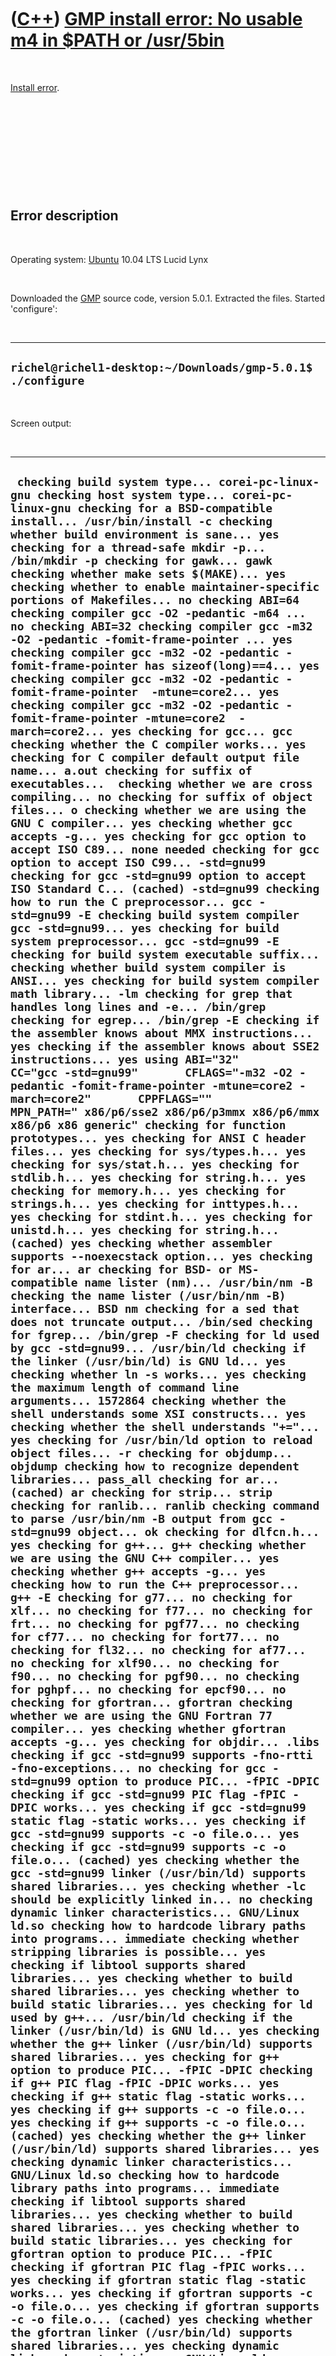 



 

 

 

 

 

([C++](Cpp.htm)) [GMP install error: No usable m4 in \$PATH or /usr/5bin](CppInstallErrorGmpNoUsableM4InPathOrUsr5bin.htm)
==========================================================================================================================

 

[Install error](CppInstallError.htm).

 

 

 

 

 

Error description
-----------------

 

Operating system: [Ubuntu](http://www.ubuntu.com) 10.04 LTS Lucid Lynx

 

Downloaded the [GMP](CppGmp.htm) source code, version 5.0.1. Extracted
the files. Started 'configure':

 

  ---------------------------------------------------------------
  ` richel@richel1-desktop:~/Downloads/gmp-5.0.1$ ./configure `
  ---------------------------------------------------------------

 

Screen output:

 

  -----------------------------------------------------------------------------------------------------------------------------------------------------------------------------------------------------------------------------------------------------------------------------------------------------------------------------------------------------------------------------------------------------------------------------------------------------------------------------------------------------------------------------------------------------------------------------------------------------------------------------------------------------------------------------------------------------------------------------------------------------------------------------------------------------------------------------------------------------------------------------------------------------------------------------------------------------------------------------------------------------------------------------------------------------------------------------------------------------------------------------------------------------------------------------------------------------------------------------------------------------------------------------------------------------------------------------------------------------------------------------------------------------------------------------------------------------------------------------------------------------------------------------------------------------------------------------------------------------------------------------------------------------------------------------------------------------------------------------------------------------------------------------------------------------------------------------------------------------------------------------------------------------------------------------------------------------------------------------------------------------------------------------------------------------------------------------------------------------------------------------------------------------------------------------------------------------------------------------------------------------------------------------------------------------------------------------------------------------------------------------------------------------------------------------------------------------------------------------------------------------------------------------------------------------------------------------------------------------------------------------------------------------------------------------------------------------------------------------------------------------------------------------------------------------------------------------------------------------------------------------------------------------------------------------------------------------------------------------------------------------------------------------------------------------------------------------------------------------------------------------------------------------------------------------------------------------------------------------------------------------------------------------------------------------------------------------------------------------------------------------------------------------------------------------------------------------------------------------------------------------------------------------------------------------------------------------------------------------------------------------------------------------------------------------------------------------------------------------------------------------------------------------------------------------------------------------------------------------------------------------------------------------------------------------------------------------------------------------------------------------------------------------------------------------------------------------------------------------------------------------------------------------------------------------------------------------------------------------------------------------------------------------------------------------------------------------------------------------------------------------------------------------------------------------------------------------------------------------------------------------------------------------------------------------------------------------------------------------------------------------------------------------------------------------------------------------------------------------------------------------------------------------------------------------------------------------------------------------------------------------------------------------------------------------------------------------------------------------------------------------------------------------------------------------------------------------------------------------------------------------------------------------------------------------------------------------------------------------------------------------------------------------------------------------------------------------------------------------------------------------------------------------------------------------------------------------------------------------------------------------------------------------------------------------------------------------------------------------------------------------------------------------------------------------------------------------------------------------------------------------------------------------------------------------------------------------------------------------------------------------------------------------------------------------------------------------------------------------------------------------------------------------------------------------------------------------------------------------------------------------------------------------------------------------------------------------------------------------------------------------------------------------------------------------------------------------------------------------------------------------------------------------------------------------------------------------------------------------------------------------------------------------------------------------------------------------------------------------------------------------------------------------------------------------------------------------------------------------------------------------------------------------------------------------------------------------------------------------------------------------------------------------------------------------------------------------------------------------------------------------------------------------------------------------------------------------------------------------------------------------------------------------------------------------------------------------------------------------------------------------------------------------------------------------------------------------------------------------------------------------------------------------------------------------------------------------------------------------------------------------------------------------------------------------------------------------------------------------------------------------------------------------------------------------------------------------------------------------------------------------------------------------------------------------------------------------------------------------------------------------------------------------------------------------------------------------------------------------------------------------------------------------------------------------------------------------------------------------------------------------------------------------------------------------------------------------------------------------------------------------------------------------------------------------------------------------------------------------------------------------------------------------------------------------------------------------------------------------------------------------------------------------------------------------------------------------------------------------------------------------------------------------------------------------------------------------------------------------------------------------------------------------------------------------------------------------------------------------------------------------------------------------------------------------------------------------------------------------------------------------------------------------------------------------------------------------------------------------------------------------------------------------------------------------------------------------------------------------------------------------------------------------------------------------------------------------------------------------------------------------------------------------------------------------------------------------------------------------------------------------------------------------------------------------------------------------------------------------------------------------------------------------------------------------------------------------------------------------------------------------------------------------------------------------------------------------------------------------------------------------------------------------------------------------------------------------------------------------------------------------------------------------------------------------------------------------------------------------------------------------------------------------------------------------------------------------------------------------------------------------------------------------------------------------------------------------------------------------------------------------------------------------------------------------------------------------------------------------------------------------------------------------------------------------------------------------------------------------------------------------------------------------------------------------------------------------------------------------------------------------------------------------------------------------------------------------------------------------------------------------------------------------------------------------------------------------------------------------------------------------------------------------------------------------------------------------------------------------------------------------------------------------------------------------------------------------------------------------------------------------------------------------------------------------------------------------------------------------------------
  ``  checking build system type... corei-pc-linux-gnu checking host system type... corei-pc-linux-gnu checking for a BSD-compatible install... /usr/bin/install -c checking whether build environment is sane... yes checking for a thread-safe mkdir -p... /bin/mkdir -p checking for gawk... gawk checking whether make sets $(MAKE)... yes checking whether to enable maintainer-specific portions of Makefiles... no checking ABI=64 checking compiler gcc -O2 -pedantic -m64 ... no checking ABI=32 checking compiler gcc -m32 -O2 -pedantic -fomit-frame-pointer ... yes checking compiler gcc -m32 -O2 -pedantic -fomit-frame-pointer has sizeof(long)==4... yes checking compiler gcc -m32 -O2 -pedantic -fomit-frame-pointer  -mtune=core2... yes checking compiler gcc -m32 -O2 -pedantic -fomit-frame-pointer -mtune=core2  -march=core2... yes checking for gcc... gcc checking whether the C compiler works... yes checking for C compiler default output file name... a.out checking for suffix of executables...  checking whether we are cross compiling... no checking for suffix of object files... o checking whether we are using the GNU C compiler... yes checking whether gcc accepts -g... yes checking for gcc option to accept ISO C89... none needed checking for gcc option to accept ISO C99... -std=gnu99 checking for gcc -std=gnu99 option to accept ISO Standard C... (cached) -std=gnu99 checking how to run the C preprocessor... gcc -std=gnu99 -E checking build system compiler gcc -std=gnu99... yes checking for build system preprocessor... gcc -std=gnu99 -E checking for build system executable suffix...  checking whether build system compiler is ANSI... yes checking for build system compiler math library... -lm checking for grep that handles long lines and -e... /bin/grep checking for egrep... /bin/grep -E checking if the assembler knows about MMX instructions... yes checking if the assembler knows about SSE2 instructions... yes using ABI="32"       CC="gcc -std=gnu99"       CFLAGS="-m32 -O2 -pedantic -fomit-frame-pointer -mtune=core2 -march=core2"       CPPFLAGS=""       MPN_PATH=" x86/p6/sse2 x86/p6/p3mmx x86/p6/mmx x86/p6 x86 generic" checking for function prototypes... yes checking for ANSI C header files... yes checking for sys/types.h... yes checking for sys/stat.h... yes checking for stdlib.h... yes checking for string.h... yes checking for memory.h... yes checking for strings.h... yes checking for inttypes.h... yes checking for stdint.h... yes checking for unistd.h... yes checking for string.h... (cached) yes checking whether assembler supports --noexecstack option... yes checking for ar... ar checking for BSD- or MS-compatible name lister (nm)... /usr/bin/nm -B checking the name lister (/usr/bin/nm -B) interface... BSD nm checking for a sed that does not truncate output... /bin/sed checking for fgrep... /bin/grep -F checking for ld used by gcc -std=gnu99... /usr/bin/ld checking if the linker (/usr/bin/ld) is GNU ld... yes checking whether ln -s works... yes checking the maximum length of command line arguments... 1572864 checking whether the shell understands some XSI constructs... yes checking whether the shell understands "+="... yes checking for /usr/bin/ld option to reload object files... -r checking for objdump... objdump checking how to recognize dependent libraries... pass_all checking for ar... (cached) ar checking for strip... strip checking for ranlib... ranlib checking command to parse /usr/bin/nm -B output from gcc -std=gnu99 object... ok checking for dlfcn.h... yes checking for g++... g++ checking whether we are using the GNU C++ compiler... yes checking whether g++ accepts -g... yes checking how to run the C++ preprocessor... g++ -E checking for g77... no checking for xlf... no checking for f77... no checking for frt... no checking for pgf77... no checking for cf77... no checking for fort77... no checking for fl32... no checking for af77... no checking for xlf90... no checking for f90... no checking for pgf90... no checking for pghpf... no checking for epcf90... no checking for gfortran... gfortran checking whether we are using the GNU Fortran 77 compiler... yes checking whether gfortran accepts -g... yes checking for objdir... .libs checking if gcc -std=gnu99 supports -fno-rtti -fno-exceptions... no checking for gcc -std=gnu99 option to produce PIC... -fPIC -DPIC checking if gcc -std=gnu99 PIC flag -fPIC -DPIC works... yes checking if gcc -std=gnu99 static flag -static works... yes checking if gcc -std=gnu99 supports -c -o file.o... yes checking if gcc -std=gnu99 supports -c -o file.o... (cached) yes checking whether the gcc -std=gnu99 linker (/usr/bin/ld) supports shared libraries... yes checking whether -lc should be explicitly linked in... no checking dynamic linker characteristics... GNU/Linux ld.so checking how to hardcode library paths into programs... immediate checking whether stripping libraries is possible... yes checking if libtool supports shared libraries... yes checking whether to build shared libraries... yes checking whether to build static libraries... yes checking for ld used by g++... /usr/bin/ld checking if the linker (/usr/bin/ld) is GNU ld... yes checking whether the g++ linker (/usr/bin/ld) supports shared libraries... yes checking for g++ option to produce PIC... -fPIC -DPIC checking if g++ PIC flag -fPIC -DPIC works... yes checking if g++ static flag -static works... yes checking if g++ supports -c -o file.o... yes checking if g++ supports -c -o file.o... (cached) yes checking whether the g++ linker (/usr/bin/ld) supports shared libraries... yes checking dynamic linker characteristics... GNU/Linux ld.so checking how to hardcode library paths into programs... immediate checking if libtool supports shared libraries... yes checking whether to build shared libraries... yes checking whether to build static libraries... yes checking for gfortran option to produce PIC... -fPIC checking if gfortran PIC flag -fPIC works... yes checking if gfortran static flag -static works... yes checking if gfortran supports -c -o file.o... yes checking if gfortran supports -c -o file.o... (cached) yes checking whether the gfortran linker (/usr/bin/ld) supports shared libraries... yes checking dynamic linker characteristics... GNU/Linux ld.so checking how to hardcode library paths into programs... immediate checking for ANSI C header files... (cached) yes checking whether time.h and sys/time.h may both be included... yes checking fcntl.h usability... yes checking fcntl.h presence... yes checking for fcntl.h... yes checking float.h usability... yes checking float.h presence... yes checking for float.h... yes checking invent.h usability... no checking invent.h presence... no checking for invent.h... no checking langinfo.h usability... yes checking langinfo.h presence... yes checking for langinfo.h... yes checking locale.h usability... yes checking locale.h presence... yes checking for locale.h... yes checking nl_types.h usability... yes checking nl_types.h presence... yes checking for nl_types.h... yes checking sys/attributes.h usability... no checking sys/attributes.h presence... no checking for sys/attributes.h... no checking sys/iograph.h usability... no checking sys/iograph.h presence... no checking for sys/iograph.h... no checking sys/mman.h usability... yes checking sys/mman.h presence... yes checking for sys/mman.h... yes checking sys/param.h usability... yes checking sys/param.h presence... yes checking for sys/param.h... yes checking sys/processor.h usability... no checking sys/processor.h presence... no checking for sys/processor.h... no checking sys/pstat.h usability... no checking sys/pstat.h presence... no checking for sys/pstat.h... no checking sys/sysinfo.h usability... yes checking sys/sysinfo.h presence... yes checking for sys/sysinfo.h... yes checking sys/syssgi.h usability... no checking sys/syssgi.h presence... no checking for sys/syssgi.h... no checking sys/systemcfg.h usability... no checking sys/systemcfg.h presence... no checking for sys/systemcfg.h... no checking sys/time.h usability... yes checking sys/time.h presence... yes checking for sys/time.h... yes checking sys/times.h usability... yes checking sys/times.h presence... yes checking for sys/times.h... yes checking for sys/resource.h... yes checking for sys/sysctl.h... yes checking for machine/hal_sysinfo.h... no checking whether fgetc is declared... yes checking whether fscanf is declared... yes checking whether optarg is declared... yes checking whether ungetc is declared... yes checking whether vfprintf is declared... yes checking whether sys_errlist is declared... yes checking whether sys_nerr is declared... yes checking return type of signal handlers... void checking for intmax_t... yes checking for long double... yes checking for long long... yes checking for ptrdiff_t... yes checking for quad_t... yes checking for uint_least32_t... yes checking for intptr_t... yes checking for preprocessor stringizing operator... yes checking for working volatile... yes checking for C/C++ restrict keyword... __restrict checking whether <stdarg.h> exists and works... yes checking whether gcc __attribute__ ((const)) works... yes checking whether gcc __attribute__ ((malloc)) works... yes checking whether gcc __attribute__ ((mode (XX))) works... yes checking whether gcc __attribute__ ((noreturn)) works... yes checking for inline... inline checking for cos in -lm... yes checking for working alloca.h... yes checking for alloca (via gmp-impl.h)... yes checking how to allocate temporary memory... alloca checking whether byte ordering is bigendian... no checking format of `double' floating point... IEEE little endian checking for alarm... yes checking for attr_get... no checking for clock... yes checking for clock_gettime... no checking for cputime... no checking for getpagesize... yes checking for getrusage... yes checking for gettimeofday... yes checking for getsysinfo... no checking for localeconv... yes checking for memset... yes checking for mmap... yes checking for mprotect... yes checking for nl_langinfo... yes checking for obstack_vprintf... yes checking for popen... yes checking for processor_info... no checking for pstat_getprocessor... no checking for raise... yes checking for read_real_time... no checking for sigaction... yes checking for sigaltstack... yes checking for sigstack... yes checking for syssgi... no checking for strchr... yes checking for strerror... yes checking for strnlen... yes checking for strtol... yes checking for strtoul... yes checking for sysconf... yes checking for sysctl... yes checking for sysctlbyname... no checking for times... yes checking for vsnprintf... yes checking whether vsnprintf works... yes checking whether sscanf needs writable input... no checking for struct pst_processor.psp_iticksperclktick... no checking for suitable m4... configure: error: No usable m4 in $PATH or /usr/5bin (see config.log for reasons). ``
  -----------------------------------------------------------------------------------------------------------------------------------------------------------------------------------------------------------------------------------------------------------------------------------------------------------------------------------------------------------------------------------------------------------------------------------------------------------------------------------------------------------------------------------------------------------------------------------------------------------------------------------------------------------------------------------------------------------------------------------------------------------------------------------------------------------------------------------------------------------------------------------------------------------------------------------------------------------------------------------------------------------------------------------------------------------------------------------------------------------------------------------------------------------------------------------------------------------------------------------------------------------------------------------------------------------------------------------------------------------------------------------------------------------------------------------------------------------------------------------------------------------------------------------------------------------------------------------------------------------------------------------------------------------------------------------------------------------------------------------------------------------------------------------------------------------------------------------------------------------------------------------------------------------------------------------------------------------------------------------------------------------------------------------------------------------------------------------------------------------------------------------------------------------------------------------------------------------------------------------------------------------------------------------------------------------------------------------------------------------------------------------------------------------------------------------------------------------------------------------------------------------------------------------------------------------------------------------------------------------------------------------------------------------------------------------------------------------------------------------------------------------------------------------------------------------------------------------------------------------------------------------------------------------------------------------------------------------------------------------------------------------------------------------------------------------------------------------------------------------------------------------------------------------------------------------------------------------------------------------------------------------------------------------------------------------------------------------------------------------------------------------------------------------------------------------------------------------------------------------------------------------------------------------------------------------------------------------------------------------------------------------------------------------------------------------------------------------------------------------------------------------------------------------------------------------------------------------------------------------------------------------------------------------------------------------------------------------------------------------------------------------------------------------------------------------------------------------------------------------------------------------------------------------------------------------------------------------------------------------------------------------------------------------------------------------------------------------------------------------------------------------------------------------------------------------------------------------------------------------------------------------------------------------------------------------------------------------------------------------------------------------------------------------------------------------------------------------------------------------------------------------------------------------------------------------------------------------------------------------------------------------------------------------------------------------------------------------------------------------------------------------------------------------------------------------------------------------------------------------------------------------------------------------------------------------------------------------------------------------------------------------------------------------------------------------------------------------------------------------------------------------------------------------------------------------------------------------------------------------------------------------------------------------------------------------------------------------------------------------------------------------------------------------------------------------------------------------------------------------------------------------------------------------------------------------------------------------------------------------------------------------------------------------------------------------------------------------------------------------------------------------------------------------------------------------------------------------------------------------------------------------------------------------------------------------------------------------------------------------------------------------------------------------------------------------------------------------------------------------------------------------------------------------------------------------------------------------------------------------------------------------------------------------------------------------------------------------------------------------------------------------------------------------------------------------------------------------------------------------------------------------------------------------------------------------------------------------------------------------------------------------------------------------------------------------------------------------------------------------------------------------------------------------------------------------------------------------------------------------------------------------------------------------------------------------------------------------------------------------------------------------------------------------------------------------------------------------------------------------------------------------------------------------------------------------------------------------------------------------------------------------------------------------------------------------------------------------------------------------------------------------------------------------------------------------------------------------------------------------------------------------------------------------------------------------------------------------------------------------------------------------------------------------------------------------------------------------------------------------------------------------------------------------------------------------------------------------------------------------------------------------------------------------------------------------------------------------------------------------------------------------------------------------------------------------------------------------------------------------------------------------------------------------------------------------------------------------------------------------------------------------------------------------------------------------------------------------------------------------------------------------------------------------------------------------------------------------------------------------------------------------------------------------------------------------------------------------------------------------------------------------------------------------------------------------------------------------------------------------------------------------------------------------------------------------------------------------------------------------------------------------------------------------------------------------------------------------------------------------------------------------------------------------------------------------------------------------------------------------------------------------------------------------------------------------------------------------------------------------------------------------------------------------------------------------------------------------------------------------------------------------------------------------------------------------------------------------------------------------------------------------------------------------------------------------------------------------------------------------------------------------------------------------------------------------------------------------------------------------------------------------------------------------------------------------------------------------------------------------------------------------------------------------------------------------------------------------------------------------------------------------------------------------------------------------------------------------------------------------------------------------------------------------------------------------------------------------------------------------------------------------------------------------------------------------------------------------------------------------------------------------------------------------------------------------------------------------------------------------------------------------------------------------------------------------------------------------------------------------------------------------------------------------------------------------------------------------------------------------------------------------------------------------------------------------------------------------------------------------------------------------------------------------------------------------------------------------------------------------------------------------------------------------------------------------------------------------------------------------------

 

 

 

 

 

 

Cause
-----

 

M4 is not installed.

 

 

 

 

 

Solution
--------

 

Start the Ubuntu software Center and install 'M4' (see [this
screenshot](CppM4.png)).

 

 

 

 

 

External links
--------------

 

-   [GMP homepage](http://www.gmplib.org)

 

 

 

 

 





 



